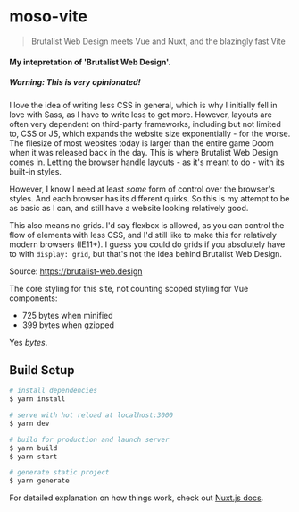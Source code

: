 # moso-vite

> Brutalist Web Design meets Vue and Nuxt, and the blazingly fast Vite

#### My intepretation of 'Brutalist Web Design'.

##### *Warning: This is very opinionated!*

I love the idea of writing less CSS in general, which is why I initially fell in love with Sass, as I have to write less to get more. However, layouts are often very dependent on third-party frameworks, including but not limited to, CSS or JS, which expands the website size exponentially - for the worse. The filesize of most websites today is larger than the entire game Doom when it was released back in the day. This is where Brutalist Web Design comes in. Letting the browser handle layouts - as it's meant to do - with its built-in styles.

However, I know I need at least *some* form of control over the browser's styles. And each browser has its different quirks. So this is my attempt to be as basic as I can, and still have a website looking relatively good.

This also means no grids. I'd say flexbox is allowed, as you can control the flow of elements with less CSS, and I'd still like to make this for relatively modern browsers (IE11+). I guess you could do grids if you absolutely have to with `display: grid`,
but that's not the idea behind Brutalist Web Design.

Source: https://brutalist-web.design

The core styling for this site, not counting scoped styling for Vue components:
- 725 bytes when minified
- 399 bytes when gzipped

Yes *bytes*.

## Build Setup

``` bash
# install dependencies
$ yarn install

# serve with hot reload at localhost:3000
$ yarn dev

# build for production and launch server
$ yarn build
$ yarn start

# generate static project
$ yarn generate
```

For detailed explanation on how things work, check out [Nuxt.js docs](https://nuxtjs.org).
